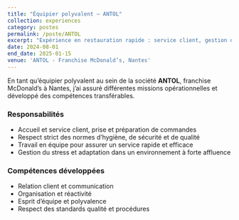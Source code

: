 ```yaml
---
title: "Équipier polyvalent – ANTOL"
collection: experiences
category: postes
permalink: /poste/ANTOL
excerpt: "Expérience en restauration rapide : service client, gestion du stress, travail en équipe"
date: 2024-08-01
end_date: 2025-01-15
venue: 'ANTOL - Franchise McDonald’s, Nantes'
---
```

En tant qu’équipier polyvalent au sein de la société **ANTOL**, franchise McDonald’s à Nantes, j’ai assuré différentes missions opérationnelles et développé des compétences transférables.  

### Responsabilités
- Accueil et service client, prise et préparation de commandes  
- Respect strict des normes d’hygiène, de sécurité et de qualité  
- Travail en équipe pour assurer un service rapide et efficace  
- Gestion du stress et adaptation dans un environnement à forte affluence  

### Compétences développées
- Relation client et communication  
- Organisation et réactivité  
- Esprit d’équipe et polyvalence  
- Respect des standards qualité et procédures